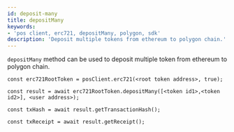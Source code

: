 ```yaml
---
id: deposit-many
title: depositMany
keywords: 
- 'pos client, erc721, depositMany, polygon, sdk'
description: 'Deposit multiple tokens from ethereum to polygon chain.'
---
```


`depositMany` method can be used to deposit multiple token from ethereum to polygon chain.

```
const erc721RootToken = posClient.erc721(<root token address>, true);

const result = await erc721RootToken.depositMany([<token id1>,<token id2>], <user address>);

const txHash = await result.getTransactionHash();

const txReceipt = await result.getReceipt();

```
